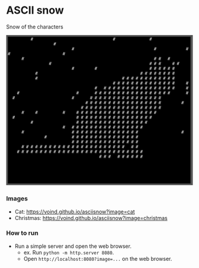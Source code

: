 # ASCII snow

Snow of the characters

![App](https://github.com/Avantgarde95/asciisnow/blob/master/image/Screenshot.png)

### Images
- Cat: <https://voind.github.io/asciisnow?image=cat>
- Christmas: <https://voind.github.io/asciisnow?image=christmas>

### How to run
- Run a simple server and open the web browser.
  - ex. Run `python -m http.server 8080`.
  - Open `http://localhost:8080?image=...` on the web browser.
